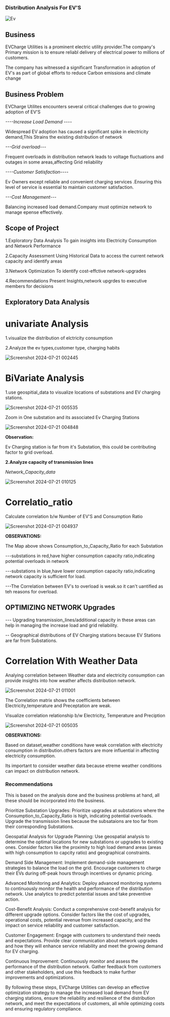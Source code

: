 ### Distribution Analysis For EV'S ###


![Ev](https://github.com/user-attachments/assets/c8a84d3c-bc8c-4e7c-b631-b3693849d4ca)





## Business ##


EVCharge Utilities is a prominent electric utility provider.The company's Primary mission is to ensure reliabl delivery of electrical power to millions of customers.

The company has witnessed a significant Transformation in adoption of EV's as part of global efforts to reduce Carbon emissions and climate change





## Business Problem

EVCharge Utilites encounters several critical challenges due to growing adoption of EV'S

*----Increase Load Demand ----*

Widespread EV adoption has caused a significant spike in electricity demand,This Strains the existing distribution of network

*---Grid overload---*

Frequent overloads in distribution network leads to voltage fluctuations and outages in some areas,affecting Grid reliability

*----Customer Satisfaction----*

Ev Owners except reliable and convenient charging services .Ensuring this level of service is essential to maintain customer satisfaction.

*---Cost Management---*

Balancing increased load demand.Company must optimize network to manage epense effectively.





## Scope of Project


1.Exploratory Data Analysis
To gain insights into Electricity Consumption and Network Performance

2.Capacity Assessment
Using Historical Data to access the current network capacity and identify areas 

3.Network Optimization
To identify cost-effctive network-upgrades 

4.Recommendations
Present Insights,network upgrdes to  executive members for decisions 




## Exploratory Data Analysis



# univariate Analysis


1.visualize the distribution of elctricity consumption

2.Analyze the ev types,customer type, charging habits


![Screenshot 2024-07-21 002445](https://github.com/user-attachments/assets/03890419-edda-4e9a-943d-573c8533075d)



# BiVariate Analysis




1.use geospitial_data to visualize locations of substations and EV charging stations.


![Screenshot 2024-07-21 005535](https://github.com/user-attachments/assets/8fabc63d-eabf-4277-a69c-4afebc7d4c98)




Zoom in One substation and its associated Ev Charging Stations


![Screenshot 2024-07-21 004848](https://github.com/user-attachments/assets/0ae14ee3-080b-4fbf-a661-71a41b242fdd)



**Observation:**

Ev Charging station is far from it's Substation, this could be contributing factor to grid overload.




**2.Analyze capacity of transmission lines**

*Network_Capacity_data*

![Screenshot 2024-07-21 010125](https://github.com/user-attachments/assets/16ee5cad-d5a9-4fb8-8399-1067f04a09bb)





# Correlatio_ratio

Calculate correlation b/w Number of EV'S and Consumption Ratio


![Screenshot 2024-07-21 004937](https://github.com/user-attachments/assets/f8c05d51-50f9-4d94-a69f-7c8270b4b106)





**OBSERVATIONS:**

The Map above shows Consumption_to_Capacity_Ratio for each Substation

---substations in red,have higher consumption capacity ratio,indicating potential overloads in network

---substations in blue,have lower consumption capacity ratio,indicating network capacity is sufficient for load.

---The Correlation between EV's to overload is weak.so it can't uantified as teh reasons for overload.





## OPTIMIZING NETWORK Upgrades

--- Upgrading transmission_lines/additional capacity in these areas can help in managing the increase load and grid reliability.

-- Geographical distributions of EV Charging stations because EV Stations are far from Substations.





# Correlation With Weather Data

Analying correlation between Weather data and electricity consumption can provide insights into how weather affects distribution network.

![Screenshot 2024-07-21 011001](https://github.com/user-attachments/assets/bd0dd6f4-940e-46ca-a77b-ee1fa192b0f2)

The Correlation matrix shows the coefficients between Electricity,temperature and Preceptation are weak.

Visualize  correlation relationship b/w Electricity, Temperature and Preciption



![Screenshot 2024-07-21 005035](https://github.com/user-attachments/assets/6b3b8d4c-ce52-4dd8-a872-8f29b6746fee)




**OBSERVATIONS:**

Based on dataset,weather conditions have weak correlation with electricity consumption in distribution.others factors are more influential in affecting electricity consumption.

Its important to consider weather data because etreme weather conditions can impact on distribution network.





### Recommendations

This is based on the analysis done and the business problems at hand, all these should be incorporated into the business.

Prioritize Substation Upgrades: Prioritize upgrades at substations where the Consumption_to_Capacity_Ratio is high, indicating potential overloads. Upgrade the transmission lines because the subsataions are too far from their corresponding Substations.

Geospatial Analysis for Upgrade Planning: Use geospatial analysis to determine the optimal locations for new substations or upgrades to existing ones. Consider factors like the proximity to high load demand areas (areas with high consumption to capcity ratio) and geographical constraints.

Demand Side Management: Implement demand-side management strategies to balance the load on the grid. Encourage customers to charge their EVs during off-peak hours through incentives or dynamic pricing.

Advanced Monitoring and Analytics: Deploy advanced monitoring systems to continuously monitor the health and performance of the distribution network. Use analytics to predict potential issues and take preventive action.

Cost-Benefit Analysis: Conduct a comprehensive cost-benefit analysis for different upgrade options. Consider factors like the cost of upgrades, operational costs, potential revenue from increased capacity, and the impact on service reliability and customer satisfaction.

Customer Engagement: Engage with customers to understand their needs and expectations. Provide clear communication about network upgrades and how they will enhance service reliability and meet the growing demand for EV charging.

Continuous Improvement: Continuously monitor and assess the performance of the distribution network. Gather feedback from customers and other stakeholders, and use this feedback to make further improvements and optimizations.

By following these steps, EVCharge Utilities can develop an effective optimization strategy to manage the increased load demand from EV charging stations, ensure the reliability and resilience of the distribution network, and meet the expectations of customers, all while optimizing costs and ensuring regulatory compliance.

